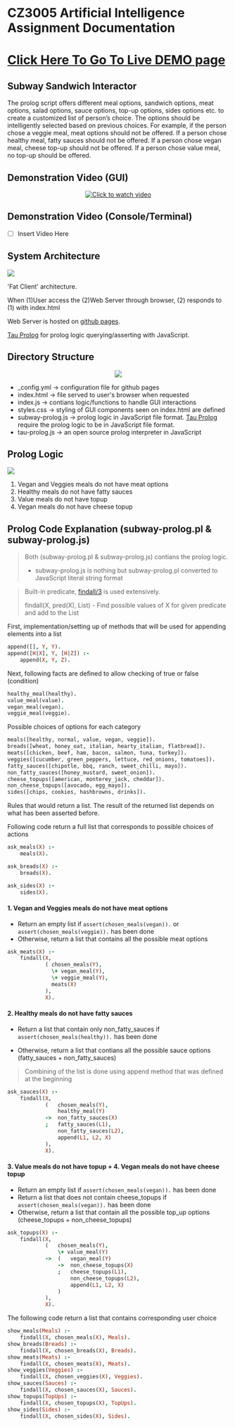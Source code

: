 # CZ3005 Artificial Intelligence Assignment Documentation

# [Click Here To Go To Live DEMO page](http://okkarmin.github.io/CZ3005-AI-Assignment)

## Subway Sandwich Interactor

The prolog script offers different meal options, sandwich options, meat options, salad options, sauce options, top-up options, sides options etc. to create a customized list of person’s choice. The options should be intelligently selected based on previous choices. For example, if the person chose a veggie meal, meat options should not be offered. If a person chose healthy meal, fatty sauces should not be offered. If a person chose vegan meal, cheese top-up should not be offered. If a person chose value meal, no top-up should be offered.

## Demonstration Video (GUI)

<div align="center">
  <a href="https://www.youtube.com/watch?v=IymSPJiq6sw">
  <img src="https://img.youtube.com/vi/IymSPJiq6sw/0.jpg" alt="Click to watch video">
  </a>
</div>

## Demonstration Video (Console/Terminal)

- [ ] Insert Video Here

## System Architecture

![](client_server_architecture.jpg)

'Fat Client' architecture.

When (1)User access the (2)Web Server through browser, (2) responds to (1) with index.html

Web Server is hosted on [github pages](https://pages.github.com).

[Tau Prolog](http://tau-prolog.org) for prolog logic querying/asserting with JavaScript.

## Directory Structure

<div align="center">
  <img src="directory_structure.png">
</div>

- \_config.yml → configuration file for github pages
- index.html → file served to user's browser when requested
- index.js → contians logic/functions to handle GUI interactions
- styles.css → styling of GUI components seen on index.html are defined
- subway-prolog.js → prolog logic in JavaScript file format. [Tau Prolog](http://tau-prolog.org) require the prolog logic to be in JavaScript file format.
- tau-prolog.js → an open source prolog interpreter in JavaScript

## Prolog Logic

![](prolog_logic.png)

1. Vegan and Veggies meals do not have meat options
2. Healthy meals do not have fatty sauces
3. Value meals do not have topup
4. Vegan meals do not have cheese topup

## Prolog Code Explanation (subway-prolog.pl & subway-prolog.js)

> Both (subway-prolog.pl & subway-prolog.js) contians the prolog logic.
>
> - subway-prolog.js is nothing but subway-prolog.pl converted to JavaScript literal string format

> Built-in predicate, [findall/3](https://www.swi-prolog.org/pldoc/man?predicate=findall/3) is used extensively.
>
> findall(X, pred(X), List) - Find possible values of X for given predicate and add to the List

First, implementation/setting up of methods that will be used for appending elements into a list

```prolog
append([], Y, Y).
append([H|X], Y, [H|Z]) :-
    append(X, Y, Z).
```

Next, following facts are defined to allow checking of true or false (condition)

```prolog
healthy_meal(healthy).
value_meal(value).
vegan_meal(vegan).
veggie_meal(veggie).
```

Possible choices of options for each category

```prolog
meals([healthy, normal, value, vegan, veggie]).
breads([wheat, honey_oat, italian, hearty_italian, flatbread]).
meats([chicken, beef, ham, bacon, salmon, tuna, turkey]).
veggies([cucumber, green_peppers, lettuce, red_onions, tomatoes]).
fatty_sauces([chipotle, bbq, ranch, sweet_chilli, mayo]).
non_fatty_sauces([honey_mustard, sweet_onion]).
cheese_topups([american, monterey_jack, cheddar]).
non_cheese_topups([avocado, egg_mayo]).
sides([chips, cookies, hashbrowns, drinks]).
```

Rules that would return a list. The result of the returned list depends on what has been asserted before.

Following code return a full list that corresponds to possible choices of actions

```prolog
ask_meals(X) :-
    meals(X).

ask_breads(X) :-
    breads(X).

ask_sides(X) :-
    sides(X).
```

#### 1. Vegan and Veggies meals do not have meat options

- Return an empty list if `assert(chosen_meals(vegan)).` or `assert(chosen_meals(veggie)).` has been done
- Otherwise, return a list that contains all the possible meat options

```prolog
ask_meats(X) :-
    findall(X,
            ( chosen_meals(Y),
              \+ vegan_meal(Y),
              \+ veggie_meal(Y),
              meats(X)
            ),
            X).
```

#### 2. Healthy meals do not have fatty sauces

- Return a list that contain only non_fatty_sauces if `assert(chosen_meals(healthy)).` has been done

- Otherwise, return a list that contians all the possible sauce options (fatty_sauces + non_fatty_sauces)

> Combining of the list is done using append method that was defined at the beginning

```prolog
ask_sauces(X) :-
    findall(X,
            (   chosen_meals(Y),
                healthy_meal(Y)
            ->  non_fatty_sauces(X)
            ;   fatty_sauces(L1),
                non_fatty_sauces(L2),
                append(L1, L2, X)
            ),
            X).
```

#### 3. Value meals do not have topup + 4. Vegan meals do not have cheese topup

- Return an empty list if `assert(chosen_meals(vegan)).` has been done
- Return a list that does not contain cheese_topups if `assert(chosen_meals(vegan)).` has been done
- Otherwise, return a list that contain all the possible top_up options (cheese_topups + non_cheese_topups)

```prolog
ask_topups(X) :-
    findall(X,
            (   chosen_meals(Y),
                \+ value_meal(Y)
            ->  (   vegan_meal(Y)
                ->  non_cheese_topups(X)
                ;   cheese_topups(L1),
                    non_cheese_topups(L2),
                    append(L1, L2, X)
                )
            ),
            X).
```

The following code return a list that contains corresponding user choice

```prolog
show_meals(Meals) :-
    findall(X, chosen_meals(X), Meals).
show_breads(Breads) :-
    findall(X, chosen_breads(X), Breads).
show_meats(Meats) :-
    findall(X, chosen_meats(X), Meats).
show_veggies(Veggies) :-
    findall(X, chosen_veggies(X), Veggies).
show_sauces(Sauces) :-
    findall(X, chosen_sauces(X), Sauces).
show_topups(TopUps) :-
    findall(X, chosen_topups(X), TopUps).
show_sides(Sides) :-
    findall(X, chosen_sides(X), Sides).
```
